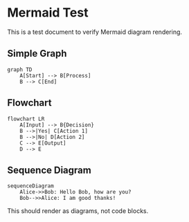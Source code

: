 # Mermaid Test

This is a test document to verify Mermaid diagram rendering.

## Simple Graph

```mermaid
graph TD
    A[Start] --> B[Process]
    B --> C[End]
```

## Flowchart

```mermaid
flowchart LR
    A[Input] --> B{Decision}
    B -->|Yes| C[Action 1]
    B -->|No| D[Action 2]
    C --> E[Output]
    D --> E
```

## Sequence Diagram

```mermaid
sequenceDiagram
    Alice->>Bob: Hello Bob, how are you?
    Bob-->>Alice: I am good thanks!
```

This should render as diagrams, not code blocks.